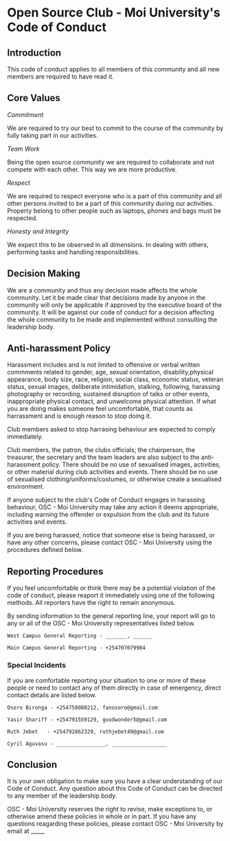 # Open Source Club - Moi University's Code of Conduct

## Introduction

This code of conduct applies to all members of this community and all new members are required to have read it.

## Core Values

_Commitment_ 

We are required to try our best to commit to the course of the community by fully taking part in our activities.

_Team Work_

Being the open source community we are required to collaborate and not compete with each other. This way we are more productive.

_Respect_

We are required to respect everyone who is a part of this community and all other persons invited to be a part of this community during our activities. Property belong to other people such as laptops, phones and bags must be respected.

_Honesty and Integrity_

We expect this to be observed in all dimensions. In dealing with others, performing tasks and handling responsibilities.

## Decision Making

We are a community and thus any decision made affects the whole community. Let it be made clear that decisions made by anyone in the community will only be applicable if approved by the executive board of the community. It will be against our code of conduct for a decision affecting the whole community to be made and implemented without consulting the leadership body.

## Anti-harassment Policy

Harassment includes and is not limited to offensive or verbal written commments related to gender, age, 
sexual orientation, disability,physical appearance, body size, race, religion, social class, economic status, 
veteran status, sexual images, deliberate intimidation, stalking, following, harassing photography or recording, 
sustained disruption of talks or other events, inappropriate physical contact, and unwelcome physical attention. 
If what you are doing makes someone feel uncomfortable, that counts as harrassment and is enough reason to stop doing it.

Club members asked to stop harrasing behaviour are expected to comply immediately.

Club members, the patron, the clubs officials; the chairperson, the treasurer, the secretary and the team leaders 
are also subject to the anti-harassment policy. There should be no use of sexualised images, activities, or other 
material during club activities and events. There should be no use of sexualised clothing/uniforms/costumes, or 
otherwise create a sexualised environment.

If anyone subject to the club's Code of Conduct engages in harassing behaviour, OSC - Moi University may take any 
action it deems appropriate, including warning the offender or expulsion from the club and its future activities and events.

If you are being harassed, notice that someone else is being harassed, or have any other concerns, please contact 
OSC - Moi University using the procedures defined below.

## Reporting Procedures

If you feel uncomfortable or think there may be a potential violation of the code of conduct, please reaport it immediately using one of the following methods. All reporters have the right to remain anonymous.

By sending information to the general reporting line, your report will go to any or all of the OSC - Moi University representatives listed below.

	West Campus General Reporting - _______, ______

	Main Campus General Reporting - +254707079904


### Special Incidents

If you are comfortable reporting your situation to one or more of these people or need to contact any of them directly in case of emergency, direct contact details are listed below.

	Osoro Bironga - +254758080212, fanosoro@gmail.com
	
	Yasir Shariff - +254791559129, goodwonder5@gmail.com

	Ruth Jebet   - +254792862329, ruthjebet49@gmail.com
	
	Cyril Aguvasu - ________________, __________________

## Conclusion

It is your own obligation to make sure you have a clear understanding of our Code of Conduct. Any question about this Code of Conduct can be directed to any member of the leadership body.

OSC - Moi University reserves the right to revise, make exceptions to, or otherwise amend these policies in whole or in part. If you have any questions reagarding these policies, please contact OSC - Moi University by email at _____
